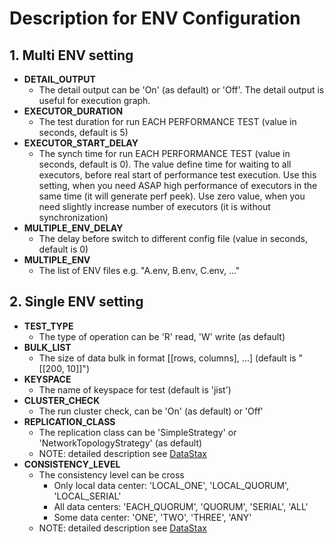 # Description for ENV Configuration

## 1. Multi ENV setting

 - **DETAIL_OUTPUT**
   - The detail output can be 'On' (as default) or 'Off'. The detail output is
     useful for execution graph.
 - **EXECUTOR_DURATION**
   - The test duration for run EACH PERFORMANCE TEST (value in seconds, default is 5)
 - **EXECUTOR_START_DELAY**
   - The synch time for run EACH PERFORMANCE TEST (value in seconds, default is 0). The value
     define time for waiting to all executors, before real start of performance test execution. 
     Use this setting, when you need ASAP high performance of executors in the same time 
     (it will generate perf peek). Use zero value, when you need slightly increase number of
     executors (it is without synchronization)
 - **MULTIPLE_ENV_DELAY**
   - The delay before switch to different config file (value in seconds, default is 0)
 - **MULTIPLE_ENV**
   - The list of ENV files e.g. "A.env, B.env, C.env, ..."

## 2. Single ENV setting

 - **TEST_TYPE**
   - The type of operation can be 'R' read, 'W' write (as default) 
 - **BULK_LIST**
   - The size of data bulk in format [[rows, columns], ...] (default is "[[200, 10]]")
 - **KEYSPACE**
   - The name of keyspace for test (default is 'jist')
 - **CLUSTER_CHECK**
   - The run cluster check, can be 'On' (as default) or 'Off' 
 - **REPLICATION_CLASS**
   - The replication class can be 'SimpleStrategy' or 
     'NetworkTopologyStrategy' (as default)
   - NOTE: detailed description see [DataStax](https://docs.datastax.com/en/cassandra-oss/3.x/cassandra/architecture/archDataDistributeReplication.html)
 - **CONSISTENCY_LEVEL**
   - The consistency level can be cross
     - Only local data center: 'LOCAL_ONE', 'LOCAL_QUORUM', 'LOCAL_SERIAL' 
     - All data centers: 'EACH_QUORUM', 'QUORUM', 'SERIAL', 'ALL'
     - Some data center:  'ONE', 'TWO', 'THREE', 'ANY'
   - NOTE: detailed description see [DataStax](https://docs.datastax.com/en/cassandra-oss/3.0/cassandra/dml/dmlConfigConsistency.html)
      
